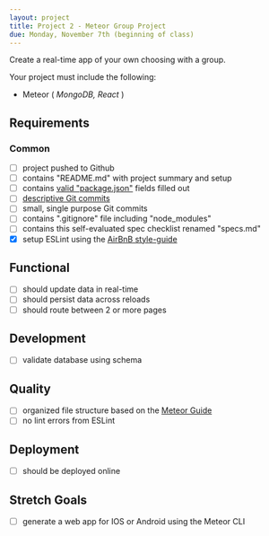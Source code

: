```yaml
---
layout: project
title: Project 2 - Meteor Group Project
due: Monday, November 7th (beginning of class)
---
```


Create a real-time app of your own choosing with a group.

Your project must include the following:
* Meteor ( *MongoDB, React* )

## Requirements

### Common
- [ ] project pushed to Github
- [ ] contains "README.md" with project summary and setup
- [ ] contains [valid "package.json"](http://browsenpm.org/package.json) fields filled out
- [ ] [descriptive Git commits](http://chris.beams.io/posts/git-commit/)
- [ ] small, single purpose Git commits
- [ ] contains ".gitignore" file including "node_modules"
- [ ] contains this self-evaluated spec checklist renamed "specs.md"
- [X] setup ESLint using the [AirBnB style-guide](https://github.com/airbnb/javascript)

## Functional
- [ ] should update data in real-time
- [ ] should persist data across reloads
- [ ] should route between 2 or more pages

## Development
- [ ] validate database using schema

## Quality
- [ ] organized file structure based on the [Meteor Guide](https://guide.meteor.com/structure.html)
- [ ] no lint errors from ESLint

## Deployment
- [ ] should be deployed online

## Stretch Goals
- [ ] generate a web app for IOS or Android using the Meteor CLI
